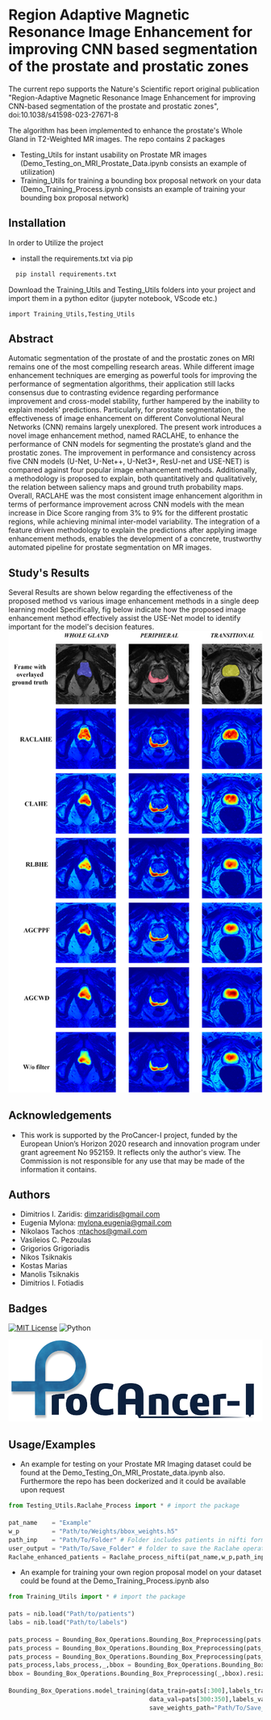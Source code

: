 
# Region Adaptive Magnetic Resonance Image Enhancement for improving CNN based segmentation of the prostate and prostatic zones

The current repo supports the Nature's Scientific report original publication \
"Region-Adaptive Magnetic Resonance Image Enhancement for improving CNN-based segmentation of the prostate and prostatic zones", doi:10.1038/s41598-023-27671-8

The algorithm has been implemented to enhance the prostate's Whole Gland in T2-Weighted MR images.
The repo contains 2 packages
 - Testing_Utils for instant usability on Prostate MR images (Demo_Testing_on_MRI_Prostate_Data.ipynb consists an example of utilization)
 - Training_Utils for training a bounding box proposal network on your data (Demo_Training_Process.ipynb consists an example of training your bounding box proposal network)



## Installation

In order to Utilize the project
 - install the requirements.txt via pip 
```bash
  pip install requirements.txt
```
Download the Training_Utils and Testing_Utils folders
into your project and import them in a python editor (jupyter notebook, VScode etc.)
```code
import Training_Utils,Testing_Utils
```
    
## Abstract
Automatic segmentation of the prostate of and the prostatic zones on MRI remains one of the most compelling research areas. While different image enhancement techniques are emerging as powerful tools for improving the performance of segmentation algorithms, their application still lacks consensus due to contrasting evidence regarding performance improvement and cross-model stability, further hampered by the inability to explain models’ predictions. Particularly, for prostate segmentation, the effectiveness of image enhancement on different Convolutional Neural Networks (CNN) remains largely unexplored.  The present work introduces a novel image enhancement method, named RACLAHE, to enhance the performance of CNN models for segmenting the prostate’s gland and the prostatic zones. The improvement in performance and consistency across five CNN models (U-Net, U-Net++, U-Net3+, ResU-net and USE-NET) is compared against four popular image enhancement methods. Additionally, a methodology is proposed to explain, both quantitatively and qualitatively, the relation between saliency maps and ground truth probability maps. Overall, RACLAHE was the most consistent image enhancement algorithm in terms of performance improvement across CNN models with the mean increase in Dice Score ranging from 3% to 9% for the different prostatic regions, while achieving minimal inter-model variability. The integration of a feature driven methodology to explain the predictions after applying image enhancement methods, enables the development of a concrete, trustworthy automated pipeline for prostate segmentation on MR images.
## Study's Results
Several Results are shown below regarding the effectiveness of the proposed method vs various image enhancement methods in a single deep learning model
Specifically, fig below indicate how the proposed image enhancement method effectively assist the USE-Net model to identify important for the model's decision features.
![Raclahe filter](Materials/explainability.png)

## Acknowledgements
 - This work is supported by the ProCancer-I project, funded by the European Union’s Horizon 2020 research and innovation program under grant agreement No 952159. It reflects only the author's view. The Commission is not responsible for any use that may be made of the information it contains.


## Authors

 - Dimitrios I. Zaridis: dimzaridis@gmail.com
 - Eugenia Mylona: mylona.eugenia@gmail.com
 - Nikolaos Tachos :ntachos@gmail.com
 - Vasileios C. Pezoulas
 - Grigorios Grigoriadis
 - Nikos Tsiknakis
 - Kostas Marias
 - Manolis Tsiknakis
 - Dimitrios I. Fotiadis



## Badges
[![MIT License](https://img.shields.io/badge/License-MIT-green.svg)](https://choosealicense.com/licenses/mit/)
![Python](https://img.shields.io/pypi/pyversions/p?color=g&logo=python&style=plastic)


![ProCAncer AI](Materials/Procancer_logo.png)


## Usage/Examples
 - An example for testing on your Prostate MR Imaging dataset could be found at the Demo_Testing_On_MRI_Prostate_data.ipynb also. Furthermore the repo has been dockerized and it could be available upon request
```python
from Testing_Utils.Raclahe_Process import * # import the package

pat_name    = "Example" 
w_p         = "Path/to/Weights/bbox_weights.h5"
path_inp    = "Path/To/Folder" # Folder includes patients in nifti format
user_output = "Path/To/Save_Folder" # folder to save the Raclahe operation outcome in nifti format
Raclahe_enhanced_patients = Raclahe_process_nifti(pat_name,w_p,path_inp,user_output)
```

 - An example for training your own region proposal model on your dataset could be found at the Demo_Training_Process.ipynb also
```python
from Training_Utils import * # import the package

pats = nib.load("Path/to/patients")
labs = nib.load("Path/to/labels")

pats_process = Bounding_Box_Operations.Bounding_Box_Preprocessing(pats,labs).resize(256,256,anno=False) # resize to 256x256
pats_process = Bounding_Box_Operations.Bounding_Box_Preprocessing(pats_process,labs).norm8bit() # Normalize to 8Bit
pats_process = Bounding_Box_Operations.Bounding_Box_Preprocessing(pats_process,labs).Standardization(min_max=True) # Standardize for the training process
pats_process,labs_process,_,bbox = Bounding_Box_Operations.Bounding_Box_Preprocessing(pats_process,labs).bounding_box_creation(size=30,path="",extract_bounding=False) # creation of the bounding box
bbox = Bounding_Box_Operations.Bounding_Box_Preprocessing(_,bbox).resize(256,256,anno=True) # resize the bounding box to 256x256

Bounding_Box_Operations.model_training(data_train=pats[:300],labels_train=bbox[:300],
                                       data_val=pats[300:350],labels_val=bbox[300:350],
                                       save_weights_path="Path/To/Save_the_Weights")
```

